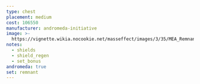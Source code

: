 ```yaml
---
type: chest
placement: medium
cost: 106550
manufacturer: andromeda-initiative
image: >-
  https://vignette.wikia.nocookie.net/masseffect/images/3/35/MEA_Remnant_Heritage_Chest.png/revision/latest/scale-to-width-down/350?cb=20180513014621
notes:
  - shields
  - shield_regen
  - set_bonus
andromeda: true
set: remnant
---
```

